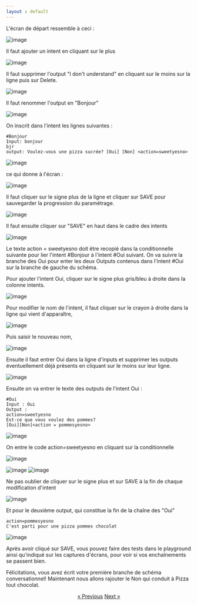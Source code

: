 ```yaml
---
layout : default
---
```


L'écran de départ ressemble à ceci :

![image](/assets/images/ecran-zero.png)


Il faut ajouter un intent en cliquant sur le plus 

![image](/assets/images/add-first-intent.png)


Il faut supprimer l'output "I don't understand" en cliquant sur le moins sur la ligne puis sur Delete.

![image](/assets/images/delete-i-dont-understand.png)

Il faut renommer l'output en "Bonjour"

![image](/assets/images/rename-intent-bonjour.png)


On inscrit dans l'intent les lignes suivantes :

    #Bonjour 
    Input: bonjour
    bjr
    output: Voulez-vous une pizza sucrée? [Oui] [Non] <action=sweetyesno>



![image](/assets/images/voulez-vous-une-pizza-sucree.png) 


ce qui donne à l'écran :


![image](/assets/images/voulez-vous-une-pizza-sucree-total.png)


Il faut cliquer sur le signe plus de la ligne et cliquer sur SAVE pour sauvegarder la progression du paramétrage.

![image](/assets/images/Bonjour-output-sweetyesno-save1.png)

Il faut ensuite cliquer sur "SAVE" en haut dans le cadre des intents

![image](/assets/images/Bonjour-save.png)


Le texte action = sweetyesno doit être recopié dans la conditionnelle suivante pour lier l'intent #Bonjour à l'intent #Oui suivant. On va suivre la branche des Oui pour enter les deux Outputs contenus dans l'intent #Oui sur la branche de gauche du schéma.


Pour ajouter l'intent Oui, cliquer sur le signe plus gris/bleu à droite dans la colonne intents.

![image](/assets/images/add-an-intent.png)

Pour modifier le nom de l'intent, il faut cliquer sur le crayon à droite dans la ligne qui vient d'apparaître,

![image](/assets/images/modify-intents-name.png)

Puis saisir le nouveau nom,

![image](/assets/images/rename-intent.png)

Ensuite il faut entrer Oui dans la ligne d'inputs et supprimer les outputs éventuellement déjà présents en cliquant sur le moins sur leur ligne.

![image](assets/images/supprimer-outputs.png)


Ensuite on va entrer le texte des outputs de l'intent Oui :<br>

    #Oui
    Input : Oui
    Output : 
    action=sweetyesno
    Est-ce que vous voulez des pommes?
    [Oui][Non]<action = pommesyesno>


![image](/assets/images/pommesyesno.png)



On entre le code action=sweetyesno en cliquant sur la conditionnelle

![image](/assets/images/insert-condition.png)

![image](/assets/images/action-eg-sweetyesno.png)
![image](/assets/images/pommesyesno-boite.png)


Ne pas oublier de cliquer sur le signe plus et sur SAVE à la fin de chaque modification d'intent

![image](assets/images/save-pommesyesno.png)


Et pour le deuxième output, qui constitue la fin de la chaîne des "Oui"

    action=pommesyesno
    C'est parti pour une pizza pommes chocolat 

![image](/assets/images/pommes-chocolat.png)


Après avoir cliqué sur SAVE, vous pouvez faire des tests dans le playground ainsi qu'indiqué sur les captures d'écrans, pour voir si vos enchaînements se passent bien.


Félicitations, vous avez écrit votre première branche de schéma conversationnel! Maintenant nous allons rajouter le Non qui conduit à Pizza tout chocolat.




<div style = "text-align:center" markdown="1">
<a href="En-francais4.html" class="previous">&laquo; Previous</a>
<a href="En-francais6.html" class="next">Next &raquo;</a>
</div>

